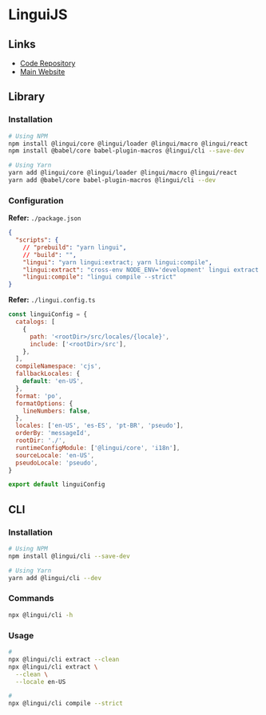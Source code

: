 # LinguiJS

## Links

- [Code Repository](https://github.com/lingui/js-lingui)
- [Main Website](https://lingui.js.org/)

## Library

### Installation

```sh
# Using NPM
npm install @lingui/core @lingui/loader @lingui/macro @lingui/react
npm install @babel/core babel-plugin-macros @lingui/cli --save-dev

# Using Yarn
yarn add @lingui/core @lingui/loader @lingui/macro @lingui/react
yarn add @babel/core babel-plugin-macros @lingui/cli --dev
```

<!--
@lingui/remote-loader
-->

### Configuration

**Refer:** `./package.json`

```json
{
  "scripts": {
    // "prebuild": "yarn lingui",
    // "build": "",
    "lingui": "yarn lingui:extract; yarn lingui:compile",
    "lingui:extract": "cross-env NODE_ENV='development' lingui extract --clean",
    "lingui:compile": "lingui compile --strict"
}
```

**Refer:** `./lingui.config.ts`

```js
const linguiConfig = {
  catalogs: [
    {
      path: '<rootDir>/src/locales/{locale}',
      include: ['<rootDir>/src'],
    },
  ],
  compileNamespace: 'cjs',
  fallbackLocales: {
    default: 'en-US',
  },
  format: 'po',
  formatOptions: {
    lineNumbers: false,
  },
  locales: ['en-US', 'es-ES', 'pt-BR', 'pseudo'],
  orderBy: 'messageId',
  rootDir: './',
  runtimeConfigModule: ['@lingui/core', 'i18n'],
  sourceLocale: 'en-US',
  pseudoLocale: 'pseudo',
}

export default linguiConfig
```

## CLI

### Installation

```sh
# Using NPM
npm install @lingui/cli --save-dev

# Using Yarn
yarn add @lingui/cli --dev
```

### Commands

```sh
npx @lingui/cli -h
```

### Usage

```sh
#
npx @lingui/cli extract --clean
npx @lingui/cli extract \
  --clean \
  --locale en-US

#
npx @lingui/cli compile --strict
```
